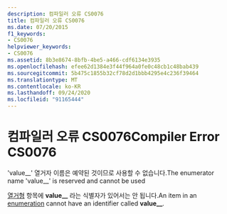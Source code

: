```yaml
---
description: 컴파일러 오류 CS0076
title: 컴파일러 오류 CS0076
ms.date: 07/20/2015
f1_keywords:
- CS0076
helpviewer_keywords:
- CS0076
ms.assetid: 8b3e8674-8bfb-4be5-a466-cdf6134e3935
ms.openlocfilehash: efee62d1384e3f44f964a0fe0c48cb1c48bab439
ms.sourcegitcommit: 5b475c1855b32cf78d2d1bbb4295e4c236f39464
ms.translationtype: MT
ms.contentlocale: ko-KR
ms.lasthandoff: 09/24/2020
ms.locfileid: "91165444"
---
```

# <a name="compiler-error-cs0076"></a><span data-ttu-id="275b7-103">컴파일러 오류 CS0076</span><span class="sxs-lookup"><span data-stu-id="275b7-103">Compiler Error CS0076</span></span>

<span data-ttu-id="275b7-104">'value__' 열거자 이름은 예약된 것이므로 사용할 수 없습니다.</span><span class="sxs-lookup"><span data-stu-id="275b7-104">The enumerator name 'value__' is reserved and cannot be used</span></span>  
  
 <span data-ttu-id="275b7-105">[열거형](../language-reference/builtin-types/enum.md) 항목에 **value__** 라는 식별자가 있어서는 안 됩니다.</span><span class="sxs-lookup"><span data-stu-id="275b7-105">An item in an [enumeration](../language-reference/builtin-types/enum.md) cannot have an identifier called **value__**.</span></span>
